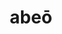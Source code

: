 ---
title: abeō
meaning: to go away
ch: nine
pos: verb
inf: abīre
infend: abīre
conjugation: irregular
---